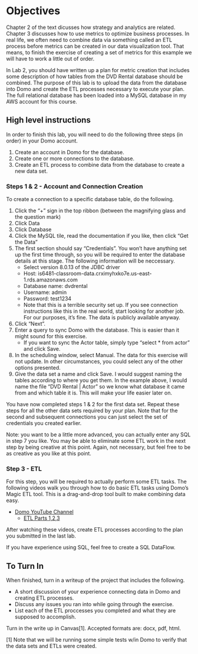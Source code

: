 # Objectives

Chapter 2 of the text dicusses how strategy and analytics are related.
Chapter 3 discusses how to use metrics to optimize business processes.
In real life, we often need to combine data via something called an ETL
process before metrics can be created in our data visualization tool.
That means, to finish the exercise of creating a set of metrics for this
example we will have to work a little out of order.

In Lab 2, you should have written up a plan for metric creation that
includes some description of how tables from the DVD Rental database
should be combined. The purpose of this lab is to upload the data from
the database into Domo and create the ETL processes necessary to execute
your plan. The full relational database has been loaded into a MySQL
database in my AWS account for this course.

## High level instructions

In order to finish this lab, you will need to do the following three
steps (in order) in your Domo account.

1.  Create an account in Domo for the database.
2.  Create one or more connections to the database.
3.  Create an ETL process to combine data from the database to create a
    new data set.

### Steps 1 & 2 - Account and Connection Creation

To create a connection to a specific database table, do the following.

1.  Click the “+” sign in the top ribbon (between the magnifying glass
    and the question mark)
2.  Click Data
3.  Click Database
4.  Click the MySQL tile, read the documentation if you like, then click
    “Get the Data”
5.  The first section should say “Credentials”. You won’t have anything
    set up the first time through, so you will be required to enter the
    database details at this stage. The following information will be
    neccessary.
    -   Select version 8.0.13 of the JDBC driver
    -   Host:
        is6481-classroom-data.crximyhxko7e.us-east-1.rds.amazonaws.com
    -   Database name: dvdrental
    -   Username: admin
    -   Password: test1234
    -   Note that this is a terrible security set up. If you see
        connection instructions like this in the real world, start
        looking for another job. For our purposes, it’s fine. The data
        is publicly available anyway.
6.  Click “Next”.
7.  Enter a query to sync Domo with the database. This is easier than it
    might sound for this exercise.
    -   If you want to sync the Actor table, simply type “select \* from
        actor” and click Save.
8.  In the scheduling window, select Manual. The data for this exercise
    will not update. In other circumstances, you could select any of the
    other options presented.
9.  Give the data set a name and click Save. I would suggest naming the
    tables according to where you get them. In the example above, I
    would name the file “DVD Rental | Actor” so we know what database it
    came from and which table it is. This will make your life easier
    later on.

You have now completed steps 1 & 2 for the first data set. Repeat these
steps for all the other data sets required by your plan. Note that for
the second and subsequent connections you can just select the set of
credentials you created earlier.

Note: you want to be a little more advanced, you can actually enter any
SQL in step 7 you like. You may be able to eliminate some ETL work in
the next step by being creative at this point. Again, not necessary, but
feel free to be as creative as you like at this point.

### Step 3 - ETL

For this step, you will be required to actually perform some ETL tasks.
The following videos walk you through how to do basic ETL tasks using
Domo’s Magic ETL tool. This is a drag-and-drop tool built to make
combining data easy.

-   [Domo YouTube
    Channel](https://www.youtube.com/channel/UCLhtrgF6h4PP44nVRfSIovA)
    -   [ETL Parts
        1,2,3](https://www.youtube.com/watch?v=xjqpW94Nq28&t=1s)

After watching these videos, create ETL processes according to the plan
you submitted in the last lab.

If you have experience using SQL, feel free to create a SQL DataFlow.

## To Turn In

When finished, turn in a writeup of the project that includes the
following.

-   A short discussion of your experience connecting data in Domo and
    creating ETL processes.
-   Discuss any issues you ran into while going through the exercise.
-   List each of the ETL proccesses you completed and what they are
    supposed to accomplish.

Turn in the write up in Canvas[1]. Accepted formats are: docx, pdf,
html.

[1] Note that we will be running some simple tests w/in Domo to verify
that the data sets and ETLs were created.
